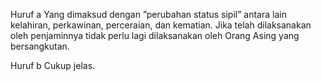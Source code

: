 Huruf a
Yang dimaksud dengan ”perubahan status sipil” antara
lain kelahiran, perkawinan, perceraian, dan kematian.
Jika telah dilaksanakan oleh penjaminnya tidak perlu lagi
dilaksanakan oleh Orang Asing yang bersangkutan.

Huruf b
Cukup jelas.